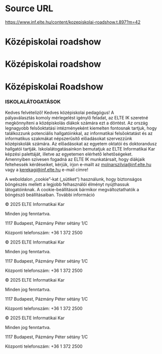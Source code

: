 # Source URL
https://www.inf.elte.hu/content/kozepiskolai-roadshow.t.897?m=42

# Középiskolai roadshow
# Középiskolai roadshow
# Középiskolai Roadshow
### ISKOLALÁTOGATÁSOK
Kedves felvételiző! Kedves középiskolai pedagógus!
A pályaválasztás komoly mérlegelést igénylő feladat, az ELTE IK szeretné megkönnyíteni a középiskolás diákok számára ezt a döntést. Az ország legnagyobb felsőoktatási intézményeként kiemelten fontosnak tartjuk, hogy találkozzunk potenciális hallgatóinkkal, az informatikai felsőoktatást és az informatikus szakmákat népszerűsítő előadásokat szervezzünk középiskolák számára. Az előadásokat az egyetem oktatói és doktorandusz hallgatói tartják. Iskolalátogatásainkon bemutatjuk az ELTE Informatikai Kar képzési palettáját, illetve az egyetemen elérhető lehetőségeket. Amennyiben szívesen fogadná az ELTE IK munkatársait, hogy diákjaik feltehessék kérdéseiket, kérjük, írjon e-mailt az molnarszilvia@inf.elte.hu vagy a kerekagi@inf.elte.hu e-mail címre!

A weboldalon „cookie”-kat („sütiket”) használunk, hogy biztonságos böngészés mellett a legjobb felhasználói élményt nyújthassuk látogatóinknak. A cookie-beállítások bármikor megváltoztathatók a böngésző beállításaiban. További információ

© 2025 ELTE Informatikai Kar

Minden jog fenntartva.

1117 Budapest, Pázmány Péter sétány 1/C

Központi telefonszám: +36 1 372 2500

© 2025 ELTE Informatikai Kar

Minden jog fenntartva.

1117 Budapest, Pázmány Péter sétány 1/C

Központi telefonszám: +36 1 372 2500

© 2025 ELTE Informatikai Kar

Minden jog fenntartva.

1117 Budapest, Pázmány Péter sétány 1/C

Központi telefonszám: +36 1 372 2500

© 2025 ELTE Informatikai Kar

Minden jog fenntartva.

1117 Budapest, Pázmány Péter sétány 1/C

Központi telefonszám: +36 1 372 2500